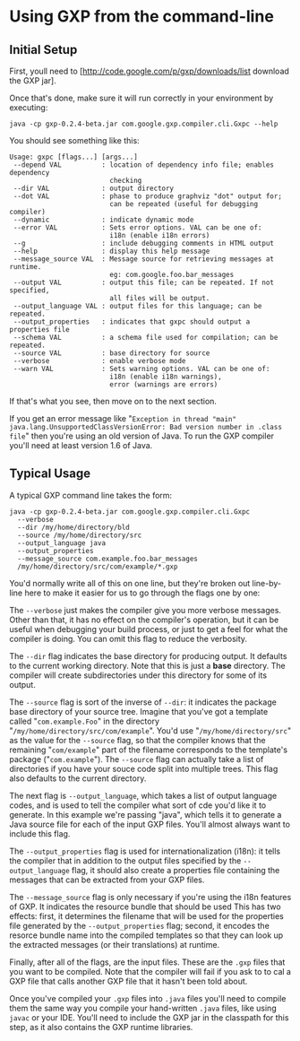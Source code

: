 # Using GXP from the command-line #

## Initial Setup ##

First, youll need to [http://code.google.com/p/gxp/downloads/list
download the GXP jar].

Once that's done, make sure it will run correctly in your environment by
executing:
```
java -cp gxp-0.2.4-beta.jar com.google.gxp.compiler.cli.Gxpc --help
```
You should see something like this:
```
Usage: gxpc [flags...] [args...]
 --depend VAL          : location of dependency info file; enables dependency
                         checking
 --dir VAL             : output directory
 --dot VAL             : phase to produce graphviz "dot" output for;
                         can be repeated (useful for debugging compiler)
 --dynamic             : indicate dynamic mode
 --error VAL           : Sets error options. VAL can be one of:
                         i18n (enable i18n errors)
 --g                   : include debugging comments in HTML output
 --help                : display this help message
 --message_source VAL  : Message source for retrieving messages at runtime.
                         eg: com.google.foo.bar_messages
 --output VAL          : output this file; can be repeated. If not specified,
                         all files will be output.
 --output_language VAL : output files for this language; can be repeated.
 --output_properties   : indicates that gxpc should output a properties file
 --schema VAL          : a schema file used for compilation; can be repeated.
 --source VAL          : base directory for source
 --verbose             : enable verbose mode
 --warn VAL            : Sets warning options. VAL can be one of:
                         i18n (enable i18n warnings),
                         error (warnings are errors)
```
If that's what you see, then move on to the next section.

If you get an error message like "`Exception in thread "main"
java.lang.UnsupportedClassVersionError: Bad version number in .class
file`" then you're using an old version of Java. To run the GXP compiler
you'll need at least version 1.6 of Java.

## Typical Usage ##

A typical GXP command line takes the form:
```
java -cp gxp-0.2.4-beta.jar com.google.gxp.compiler.cli.Gxpc
  --verbose
  --dir /my/home/directory/bld
  --source /my/home/directory/src
  --output_language java
  --output_properties
  --message_source com.example.foo.bar_messages
  /my/home/directory/src/com/example/*.gxp

```

You'd normally write all of this on one line, but they're broken out
line-by-line here to make it easier for us to go through the flags one
by one:

The `--verbose` just makes the compiler give you more verbose
messages. Other than that, it has no effect on the compiler's operation,
but it can be useful when debugging your build process, or just to get a
feel for what the compiler is doing. You can omit this flag to reduce
the verbosity.

The `--dir` flag indicates the base directory for producing output.
It defaults to the current working directory. Note that this is just a
**base** directory. The compiler will create subdirectories under this
directory for some of its output.

The `--source` flag is sort of the inverse of `--dir`: it
indicates the package base directory of your source tree. Imagine that
you've got a template called "`com.example.Foo`" in the directory
"`/my/home/directory/src/com/example`". You'd use "`/my/home/directory/src`"
as the value for the `--source` flag, so that the compiler knows
that the remaining "`com/example`" part of the filename corresponds to the
template's package ("`com.example`"). The `--source` flag can actually
take a list of directories if you have your souce code split into
multiple trees. This flag also defaults to the current directory.

The next flag is `--output_language`, which takes a list of output
language codes, and is used to tell the compiler what sort of cde you'd
like it to generate. In this example we're passing "java", which tells
it to generate a Java source file for each of the input GXP files.
You'll almost always want to include this flag.

The `--output_properties` flag is used for internationalization
(i18n): it tells the compiler that in addition to the output files
specified by the `--output_language` flag, it should also create a
properties file containing the messages that can be extracted from your
GXP files.

The `--message_source` flag is only necessary if you're using the
i18n features of GXP. It indicates the resource
bundle that should be used  This has two effects: first, it determines
the filename that will be used for the properties file generated by the
`--output_properties` flag; second, it encodes the resorce bundle
name into the compiled templates so that they can look up the extracted
messages (or their translations) at runtime.

Finally, after all of the flags, are the input files. These are the
`.gxp` files that you want to be compiled. Note that the compiler will
fail if you ask to to cal a GXP file that calls another GXP file that it
hasn't been told about.

Once you've compiled your `.gxp` files into `.java` files you'll need to
compile them the same way you compile your hand-written `.java` files,
like using `javac` or your IDE. You'll need to include the GXP jar in the
classpath for this step, as it also contains the GXP runtime libraries.